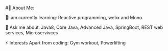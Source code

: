 #💫 About Me:

🔭I am currently learning:
Reactive programming, webx and Mono. 

💬 Ask me about:
Java8, Core Java, Advanced Java, SpringBoot, REST web services, Microservivces

⚡ Interests Apart from coding:
Gym workout, Powerlifting 
